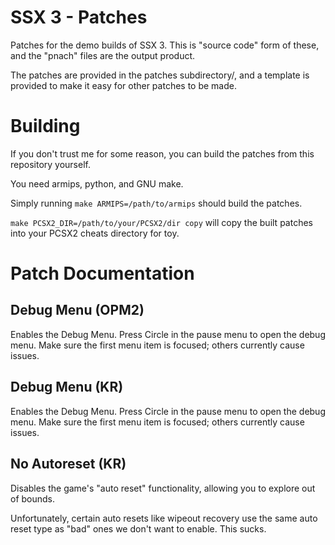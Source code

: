 # SSX 3 - Patches

Patches for the demo builds of SSX 3. This is "source code" form of these, and the "pnach" files are the output product.

The patches are provided in the patches subdirectory/, and a template is provided to make it easy for other patches to be made.

# Building

If you don't trust me for some reason, you can build the patches from this repository yourself.

You need armips, python, and GNU make.

Simply running `make ARMIPS=/path/to/armips` should build the patches.

`make PCSX2_DIR=/path/to/your/PCSX2/dir copy` will copy the built patches into your PCSX2 cheats directory for toy.

# Patch Documentation

## Debug Menu (OPM2)

Enables the Debug Menu. Press Circle in the pause menu to open the debug menu. Make sure the first menu item is focused; others currently cause issues.

## Debug Menu (KR)

Enables the Debug Menu. Press Circle in the pause menu to open the debug menu. Make sure the first menu item is focused; others currently cause issues.

## No Autoreset (KR)

Disables the game's "auto reset" functionality, allowing you to explore out of bounds. 

Unfortunately, certain auto resets like wipeout recovery use the same auto reset type as "bad" ones we don't want to enable. This sucks.

